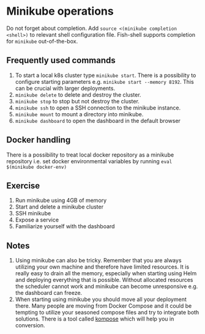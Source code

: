 # Minikube operations

Do not forget about completion. Add `source <(minikube completion <shell>)` to relevant shell configuration file. Fish-shell supports completion for `minikube` out-of-the-box.

## Frequently used commands
1. To start a local k8s cluster type `minikube start`. There is a possibility to configure starting parameters e.g. `minikube start --memory 8192`. This can be crucial with larger deployments.
1. `minikube delete` to delete and destroy the cluster.
1. `minikube stop` to stop but not destroy the cluster. 
1. `minikube ssh` to open a SSH connection to the minikube instance. 
1. `minikube mount` to mount a directory into minikube.
1. `minikube dashboard` to open the dashboard in the default browser

## Docker handling

There is a possibility to treat local docker repository as a minikube repository i.e. set docker environmental variables by running `eval $(minikube docker-env)`

## Exercise

1. Run minikube using 4GB of memory
1. Start and delete a minikube cluster
1. SSH minikube
1. Expose a service
1. Familiarize yourself with the dashboard

## Notes
1. Using minikube can also be tricky. Remember that you are always utilizing your own machine and therefore have limited resources. It is really easy to drain all the memory, especially when starting using Helm and deploying everything that is possible. Without allocated resources the scheduler cannot work and minikube can become unresponsive e.g. the dashboard can freeze.
1. When starting using minikube you should move all your deployment there. Many people are moving from Docker Compose and it could be tempting to utilize your seasoned compose files and try to integrate both solutions. There is a tool called [kompose](https://github.com/kubernetes/kompose) which will help you in conversion.
